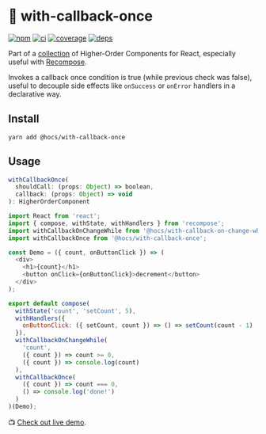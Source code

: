 # :bell: with-callback-once

[![npm](https://img.shields.io/npm/v/@hocs/with-callback-once.svg?style=flat-square)](https://www.npmjs.com/package/@hocs/with-callback-once) [![ci](https://img.shields.io/travis/deepsweet/hocs/master.svg?style=flat-square)](https://travis-ci.org/deepsweet/hocs) [![coverage](https://img.shields.io/codecov/c/github/deepsweet/hocs/master.svg?style=flat-square)](https://codecov.io/github/deepsweet/hocs) [![deps](https://david-dm.org/deepsweet/hocs.svg?path=packages/with-callback-once&style=flat-square)](https://david-dm.org/deepsweet/hocs?path=packages/with-callback-once)

Part of a [collection](https://github.com/deepsweet/hocs) of Higher-Order Components for React, especially useful with [Recompose](https://github.com/acdlite/recompose).

Invokes a callback once condition is true (while previous check was false), useful to decouple side effects like `onSuccess` or `onError` handlers in a declarative way.

## Install

```
yarn add @hocs/with-callback-once
```

## Usage

```js
withCallbackOnce(
  shouldCall: (props: Object) => boolean,
  callback: (props: Object) => void
): HigherOrderComponent
```

```js
import React from 'react';
import { compose, withState, withHandlers } from 'recompose';
import withCallbackOnChangeWhile from '@hocs/with-callback-on-change-while';
import withCallbackOnce from '@hocs/with-callback-once';

const Demo = ({ count, onButtonClick }) => (
  <div>
    <h1>{count}</h1>
    <button onClick={onButtonClick}>decrement</button>
  </div>
);

export default compose(
  withState('count', 'setCount', 5),
  withHandlers({
    onButtonClick: ({ setCount, count }) => () => setCount(count - 1)
  }),
  withCallbackOnChangeWhile(
    'count',
    ({ count }) => count >= 0,
    ({ count }) => console.log(count)
  ),
  withCallbackOnce(
    ({ count }) => count === 0,
    () => console.log('done!')
  )
)(Demo);
```

:tv: [Check out live demo](https://www.webpackbin.com/bins/-Ks5CKJe7OAudCaByQzw).
